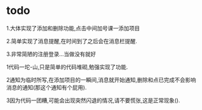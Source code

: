 # todo
1.大体实现了添加和删除功能,点击中间加号课一添加项目

2.简单实现了消息提醒,在时间到了之后会在消息栏提醒.

3.非常简陋的注册登录...当做没有就好



1代码一坨-山,只是简单的代码堆砌,勉强实现了功能.

2通知为临时所写,在添加项目的一瞬间,消息就开始通知,删除和点已完成不会影响消息的通知(那这个通知有个屁用).

3因为代码一团糟,可能会出现突然闪退的情况,请不要慌张,这是正常现象().
